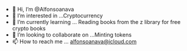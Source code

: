- 👋 Hi, I’m @Alfonsoanava
- 👀 I’m interested in ...Cryptocurrency
- 🌱 I’m currently learning ... Reading books from the z library  for free crypto books
- 💞️ I’m looking to collaborate on ...Minting tokens
- 📫 How to reach me ... alfonsoanava@icloud.com

<!---
Alfonsoanava/Alfonsoanava is a ✨ special ✨ repository because its `README.md` (this file) appears on your GitHub profile.
You can click the Preview link to take a look at your changes.
--->

